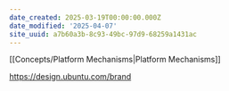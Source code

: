 ```yaml
---
date_created: 2025-03-19T00:00:00.000Z
date_modified: '2025-04-07'
site_uuid: a7b60a3b-8c93-49bc-97d9-68259a1431ac
---
```


[[Concepts/Platform Mechanisms|Platform Mechanisms]]

https://design.ubuntu.com/brand